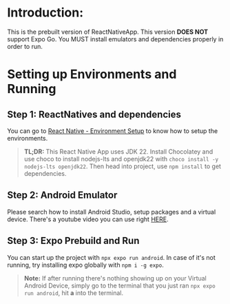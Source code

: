# Introduction:

This is the prebuilt version of ReactNativeApp. This version **__DOES NOT__** support Expo Go. You MUST install emulators and dependencies properly in order to run.

# Setting up Environments and Running

## Step 1: ReactNatives and dependencies

You can go to [React Native - Environment Setup](https://reactnative.dev/docs/environment-setup) to know how to setup the environments.

>**TL;DR:** This React Native App uses JDK 22. Install Chocolatey and use choco to install nodejs-lts and openjdk22 with `choco install -y nodejs-lts openjdk22`. Then head into project, use `npm install` to get dependencies.

## Step 2: Android Emulator

Please search how to install Android Studio, setup packages and a virtual device. There's a youtube video you can use right [HERE](https://www.youtube.com/watch?v=8ejuHsaXiwU).

## Step 3: Expo Prebuild and Run

You can start up the project with `npx expo run android`. In case of it's not running, try installing expo globally with `npm i -g expo`.

>**Note:** If after running there's nothing showing up on your Virtual Android Device, simply go to the terminal that you just ran `npx expo run android`, hit **a** into the terminal.